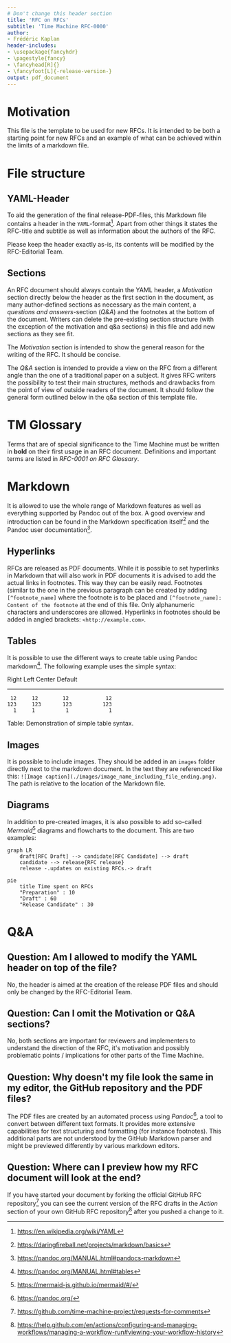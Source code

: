```yaml
---
# Don't change this header section
title: 'RFC on RFCs'
subtitle: 'Time Machine RFC-0000'
author:
- Frédéric Kaplan
header-includes:
- \usepackage{fancyhdr}
- \pagestyle{fancy}
- \fancyhead[R]{}
- \fancyfoot[L]{-release-version-}
output: pdf_document
---
```


# Motivation

This file is the template to be used for new RFCs. It is intended to be both a starting point for new RFCs and an example of what can be achieved within the limits of a markdown file.

# File structure

## YAML-Header

To aid the generation of the final release-PDF-files, this Markdown file contains a header in the `YAML`-format[^yaml]. Apart from other things it states the RFC-title and subtitle as well as information about the authors of the RFC.

Please keep the header exactly as-is, its contents will be modified by the RFC-Editorial Team.

## Sections

An RFC document should always contain the YAML header, a *Motivation* section directly below the header as the first section in the document, as many author-defined sections as necessary as the main content, a *questions and answers*-section (*Q&A*) and the footnotes at the bottom of the document. Writers can delete the pre-existing section structure (with the exception of the motivation and q&a sections) in this file and add new sections as they see fit.

The *Motivation* section is intended to show the general reason for the writing of the RFC. It should be concise.

The *Q&A* section is intended to provide a view on the RFC from a different angle than the one of a traditional paper on a subject. It gives RFC writers the possibility to test their main structures, methods and drawbacks from the point of view of outside readers of the document. It should follow the general form outlined below in the q&a section of this template file.

# TM Glossary

Terms that are of special significance to the Time Machine must be written in **bold** on their first usage in an RFC document. Definitions and important terms are listed in *RFC-0001 on RFC Glossary*.

# Markdown

It is allowed to use the whole range of Markdown features as well as everything supported by Pandoc out of the box. A good overview and introduction can be found in the Markdown specification itself[^daring_markdown] and the Pandoc user documentation[^pandoc_markdown].

## Hyperlinks

RFCs are released as PDF documents. While it is possible to set hyperlinks in Markdown that will also work in PDF documents it is advised to add the actual links in footnotes. This way they can be easily read.  Footnotes (similar to the one in the previous paragraph can be created by adding `[^footnote_name]` where the footnote is to be placed and `[^footnote_name]: Content of the footnote` at the end of this file. Only alphanumeric characters and underscores are allowed. Hyperlinks in footnotes should be added in angled brackets: `<http://example.com>`.

## Tables

It is possible to use the different ways to create table using Pandoc markdown[^pandoc_tables]. The following example uses the simple syntax:

  Right     Left     Center     Default
-------     ------ ----------   -------
     12     12        12            12
    123     123       123          123
      1     1          1             1

Table:  Demonstration of simple table syntax.

## Images

It is possible to include images. They should be added in an `images` folder directly next to the markdown document. In the text they are referenced like this: `![Image caption](./images/image_name_including_file_ending.png)`. The path is relative to the location of the Markdown file.

## Diagrams

In addition to pre-created images, it is also possible to add so-called *Mermaid*[^mermaid] diagrams and flowcharts to the document. This are two examples:

```mermaid
graph LR
    draft[RFC Draft] --> candidate[RFC Candidate] --> draft
    candidate --> release{RFC release}
    release -.updates on existing RFCs.-> draft
```

```mermaid
pie
    title Time spent on RFCs
    "Preparation" : 10
    "Draft" : 60
    "Release Candidate" : 30
```

# Q&A

## Question: Am I allowed to modify the YAML header on top of the file?

No, the header is aimed at the creation of the release PDF files and should only be changed by the RFC-Editorial Team.

## Question: Can I omit the Motivation or Q&A sections?

No, both sections are important for reviewers and implementers to understand the direction of the RFC, it's motivation and possibly problematic points / implications for other parts of the Time Machine.

## Question: Why doesn't my file look the same in my editor, the GitHub repository and the PDF files?

The PDF files are created by an automated process using *Pandoc*[^pandoc], a tool to convert between different text formats. It provides more extensive capabilities for text structuring and formatting (for instance footnotes). This additional parts are not understood by the GitHub Markdown parser and might be previewed differently by various markdown editors.

## Question: Where can I preview how my RFC document will look at the end?

If you have started your document by forking the official GitHub RFC repository[^rfc_repo] you can see the current version of the RFC drafts in the *Action* section of your own GitHub RFC repository[^github_manage_action] after you pushed a change to it.

<!-- Footnote area: Please keep the list of footnotes sorted alphabetically to simplify managing them -->

[^daring_markdown]: <https://daringfireball.net/projects/markdown/basics>
[^github_manage_action]: <https://help.github.com/en/actions/configuring-and-managing-workflows/managing-a-workflow-run#viewing-your-workflow-history>
[^mermaid]: <https://mermaid-js.github.io/mermaid/#/>
[^pandoc]: <https://pandoc.org/>
[^pandoc_markdown]: <https://pandoc.org/MANUAL.html#pandocs-markdown>
[^pandoc_tables]: <https://pandoc.org/MANUAL.html#tables>
[^rfc_repo]: <https://github.com/time-machine-project/requests-for-comments>
[^yaml]: <https://en.wikipedia.org/wiki/YAML>
